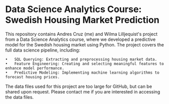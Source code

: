 # Data Science Analytics Course: Swedish Housing Market Prediction

This repository contains Andres Cruz (me) and Wilma Lilljequist's project from a Data Science Analytics course, where we developed a predictive model for the Swedish housing market using Python. The project covers the full data science pipeline, including:

	•	SQL Querying: Extracting and preprocessing housing market data.
	•	Feature Engineering: Creating and selecting meaningful features to enhance model performance.
	•	Predictive Modeling: Implementing machine learning algorithms to forecast housing prices.

The data files used for this project are too large for GitHub, but can be shared upon request. Please contact me if you are interested in accessing the data files.
